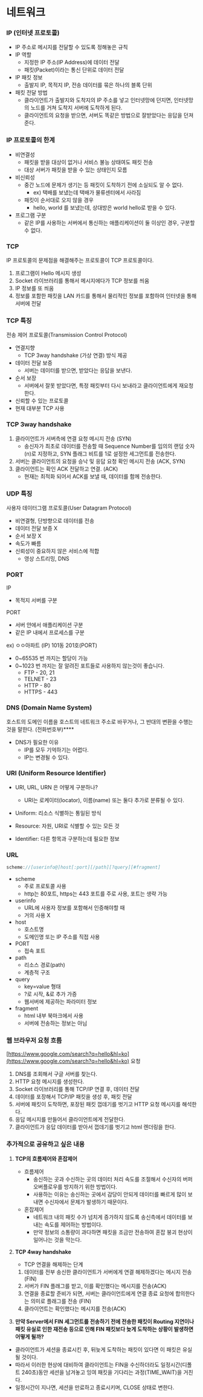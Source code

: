 # 네트워크

### **IP (인터넷 프로토콜)**

- IP 주소로 메시지를 전달할 수 있도록 정해놓은 규칙
- IP 역할
    - 지정한 IP 주소(IP Address)에 데이터 전달
    - 패킷(Packet)이라는 통신 단위로 데이터 전달
- IP 패킷 정보
    - 출발지 IP, 목적지 IP, 전송 데이터를 묶은 하나의 블록 단위
- 패킷 전달 방법
    - 클라이언트가 출발지와 도착지의 IP 주소를 넣고 인터넷망에 던지면, 인터넷망의 노드를 거쳐 도착지 서버에 도착하게 된다.
    - 클라이언트의 요청을 받으면, 서버도 똑같은 방법으로 잘받았다는 응답을 던져준다.

### IP 프로토콜의 한계

- 비연결성
    - 패킷을 받을 대상이 없거나 서비스 불능 상태여도 패킷 전송
    - 대상 서버가 패킷을 받을 수 있는 상태인지 모름
- 비신뢰성
    - 중간 노드에 문제가 생기는 등 패킷이 도착하기 전에 소실되도 알 수 없다.
        - ex) 택배를 보냈는데 택배가 물류센터에서 사라짐
    - 패킷이 순서대로 오지 않을 경우
        - hello, world 를 보냈는데, 상대방은 world hello로 받을 수 있다.
- 프로그램 구분
    - 같은 IP를 사용하는 서버에서 통신하는 애플리케이션이 둘 이상인 경우, 구분할 수 없다.
    

### TCP

IP 프로토콜의 문제점을 해결해주는 프로토콜이 TCP 프로토콜이다.

1. 프로그램이 Hello 메시지 생성
2. Socket 라이브러리를 통해서 메시지에다가 TCP 정보를 씌움
3. IP 정보를 또 씌움
4. 정보를 포함한 패킷을 LAN 카드를 통해서 물리적인 정보를 포함하여 인터넷을 통해 서버에 전달


### TCP 특징

전송 제어 프로토콜(Transmission Control Protocol) 

- 연결지향
    - TCP 3way handshake (가상 연결) 방식 제공
- 데이터 전달 보증
    - 서버는 데이터를 받으면, 받았다는 응답을 보낸다.
- 순서 보장
    - 서버에서 잘못 받았다면, 특정 패킷부터 다시 보내라고 클라이언트에게 재요청 한다.
- 신뢰할 수 있는 프로토콜
- 현재 대부분 TCP 사용

### TCP 3way handshake

1. 클라이언트가 서버측에 연결 요청 메시지 전송 (SYN)
    - 송신자가 최초로 데이터를 전송할 때 Sequence Number를 임의의 랜덤 숫자(n)로 지정하고, SYN 플래그 비트를 1로 설정한 세그먼트를 전송한다.
2. 서버는 클라이언트의 요청을 승낙 및 응답 요청 확인 메시지 전송 (ACK, SYN)
3. 클라이언트는 확인 ACK 전달하고 연결. (ACK)
    - 현재는 최적화 되어서 ACK를 보낼 때, 데이터를 함께 전송한다.
    

### UDP 특징

사용자 데이터그램 프로토콜(User Datagram Protocol)

- 비연결형, 단방향으로 데이터를 전송
- 데이터 전달 보증 X
- 순서 보장 X
- 속도가 빠름
- 신뢰성이 중요하지 않은 서비스에 적합
    - 영상 스트리밍, DNS

### PORT

IP

- 목적지 서버를 구분

PORT

- 서버 안에서 애플리케이션 구분
- 같은 IP 내에서 프로세스를 구분

ex)  ㅇㅇ아파트 (IP) 101동 201호(PORT)

- 0~65535 번 까지는 할당이 가능
- 0~1023 번 까지는 잘 알려진 포트들로 사용하지 않는것이 좋습니다.
    - FTP - 20, 21
    - TELNET - 23
    - HTTP - 80
    - HTTPS - 443

### DNS (Domain Name System)

호스트의 도메인 이름을 호스트의 네트워크 주소로 바꾸거나, 그 반대의 변환을 수행는 것을 말한다. (전화번호부)****

- DNS가 필요한 이유
    - IP를 모두 기억하기는 어렵다.
    - IP는 변경될 수 있다.

### URI (Uniform Resource Identifier)

- URI, URL, URN 은 어떻게 구분하나?
    - URI는 로케이터(locator), 이름(name) 또는 둘다 추가로 분류될 수 있다.

- Uniform: 리소스 식별하는 통일된 방식
- Resource: 자원, URI로 식별할 수 있는 모든 것
- Identifier: 다른 항목과 구분하는데 필요한 정보
    
    

### URL

```java
scheme://[userinfo@]host[:port][/path][?query][#fragment]
```

- scheme
    - 주로 프로토콜 사용
    - http는 80포트, https는 443 포트를 주로 사용, 포트는 생략 가능
- userinfo
    - URL에 사용자 정보를 포함해서 인증해야할 때
    - 거의 사용 X
- host
    - 호스트명
    - 도메인명 또는 IP 주소를 직접 사용
- PORT
    - 접속 포트
- path
    - 리소스 경로(path)
    - 계층적 구조
- query
    - key=value 형태
    - ?로 시작, &로 추가 가증
    - 웹서버에 제공하는 파라미터 정보
- fragment
    - html 내부 북마크에서 사용
    - 서버에 전송하는 정보는 아님
    

### 웹 브라우저 요청 흐름

[https://www.google.com/search?q=hello&hl=ko](https://www.google.com/search?q=hello&hl=ko) 요청

1. DNS를 조회해서 구글 서버를 찾는다. 
2. HTTP 요청 메시지를 생성한다.
3. Socket 라이브러리를 통해 TCP/IP 연결 후, 데이터 전달
4. 데이터를 포장해서 TCP/IP 패킷을 생성 후, 패킷 전달
5. 서버에 패킷이 도착하면, 포장된 패킷 껍데기를 벗기고 HTTP 요청 메시지를 해석한다.
6. 응답 메시지를 만들어서 클라이언트에게 전달한다.
7. 클라이언트가 응답 데이터를 받아서 껍데기를 벗기고 html 렌더링을 한다.

### 추가적으로 공유하고 싶은 내용

1. **TCP의 흐름제어와 혼잡제어**
    - 흐름제어
        - 송신하는 곳과 수신하는 곳의 데이터 처리 속도를 조절해서 수신자의 버퍼 오버플로우를 방지하기 위한 방법이다.
        - 사용하는 이유는 송신하는 곳에서 감당이 안되게 데이터를 빠르게 많이 보내면 수신자에서 문제가 발생하기 때문이다.
    - 혼잡제어
        - 네트워크 내의 패킷 수가 넘치게 증가하지 않도록 송신측에서 데이터를 보내는 속도를 제어하는 방법이다.
        - 만약 정보의 소통량이 과다하면 패킷을 조금만 전송하여 혼잡 붕괴 현상이 일어나는 것을 막는다.
2. **TCP 4way handshake**
    - TCP 연결을 해제하는 단계
    
    1. 데이터를 전부 송신한 클라이언트가 서버에게 연결 해제하겠다는 메시지 전송 (FIN)
    2. 서버가 FIN 플래그를 받고, 이를 확인했다는 메시지를 전송(ACK)
    3. 연결을 종료할 준비가 되면, 서버는 클라이언트에게 연결 종료 요청에 합의한다는 의미로 플래그를 전송 (FIN)
    4. 클라이언트는 확인했다는 메시지를 전송(ACK)


1. **만약 Server에서 FIN 세그먼트를 전송하기 전에 전송한 패킷이 Routing 지연이나 패킷 유실로 인한 재전송 등으로 인해 FIN 패킷보다 늦게 도착하는 상황이 발생하면 어떻게 될까?**
- 클라이언트가 세션을 종료시킨 후, 뒤늦게 도착하는 패킷이 있다면 이 패킷은 유실될 것이다.
- 따라서 이러한 현상에 대비하여 클라이언트는 FIN을 수신하더라도 일정시간(디폴트 240초)동안 세션을 남겨놓고 잉여 패킷을 기다리는 과정(TIME_WAIT)을 거친다.
- 일정시간이 지나면, 세션을 만료하고 종료시키며, CLOSE 상태로 변한다.